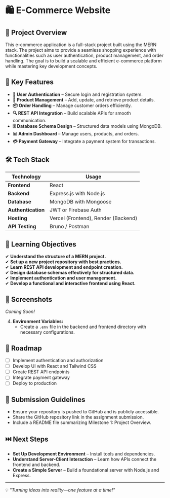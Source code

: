 
# 🛍️ E-Commerce Website

## 📌 Project Overview
This e-commerce application is a full-stack project built using the MERN stack. The project aims to provide a seamless shopping experience with functionalities such as user authentication, product management, and order handling. The goal is to build a scalable and efficient e-commerce platform while mastering key development concepts.

## 🚀 Key Features
- **🔑 User Authentication** – Secure login and registration system.
- **🛒 Product Management** – Add, update, and retrieve product details.
- **📦 Order Handling** – Manage customer orders efficiently.
- **🔍 REST API Integration** – Build scalable APIs for smooth communication.
- **🗄 Database Schema Design** – Structured data models using MongoDB.
- **📊 Admin Dashboard** – Manage users, products, and orders.
- **💳 Payment Gateway** – Integrate a payment system for transactions.

## 🛠 Tech Stack
| Technology | Usage |
|------------|-------------|
| **Frontend** | React |
| **Backend** | Express.js with Node.js |
| **Database** | MongoDB with Mongoose |
| **Authentication** | JWT or Firebase Auth |
| **Hosting** | Vercel (Frontend), Render (Backend) |
| **API Testing** | Bruno / Postman |

## 🎯 Learning Objectives
✔ **Understand the structure of a MERN project.**  
✔ **Set up a new project repository with best practices.**  
✔ **Learn REST API development and endpoint creation.**  
✔ **Design database schemas effectively for structured data.**  
✔ **Implement authentication and user management.**  
✔ **Develop a functional and interactive frontend using React.**  

## 📸 Screenshots
*Coming Soon!*


4. **Environment Variables:**  
   - Create a `.env` file in the backend and frontend directory with necessary configurations.

## 🚦 Roadmap
- [ ] Implement authentication and authorization
- [ ] Develop UI with React and Tailwind CSS
- [ ] Create REST API endpoints
- [ ] Integrate payment gateway
- [ ] Deploy to production

## 📄 Submission Guidelines
- Ensure your repository is pushed to GitHub and is publicly accessible.
- Share the GitHub repository link in the assignment submission.
- Include a README file summarizing Milestone 1: Project Overview.

## ⏭️ Next Steps
- **Set Up Development Environment** – Install tools and dependencies.
- **Understand Server-Client Interaction** – Learn how APIs connect the frontend and backend.
- **Create a Simple Server** – Build a foundational server with Node.js and Express.

---
💡 *"Turning ideas into reality—one feature at a time!"*

